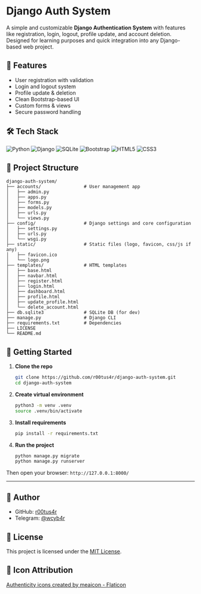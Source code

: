 # Django Auth System

A simple and customizable **Django Authentication System** with features like registration, login, logout, profile update, and account deletion. Designed for learning purposes and quick integration into any Django-based web project.

## 🌟 Features

* User registration with validation
* Login and logout system
* Profile update & deletion
* Clean Bootstrap-based UI
* Custom forms & views
* Secure password handling

## 🛠️ Tech Stack

![Python](https://img.shields.io/badge/Python-3.11-blue?logo=python&logoColor=white)
![Django](https://img.shields.io/badge/Django-4.x-success?logo=django&logoColor=white)
![SQLite](https://img.shields.io/badge/SQLite-DB-lightgrey?logo=sqlite&logoColor=black)
![Bootstrap](https://img.shields.io/badge/Bootstrap-5-blueviolet?logo=bootstrap&logoColor=white)
![HTML5](https://img.shields.io/badge/HTML5-E34F26?logo=html5&logoColor=white)
![CSS3](https://img.shields.io/badge/CSS3-1572B6?logo=css3&logoColor=white)

## 📁 Project Structure

```
django-auth-system/
├── accounts/                # User management app
│   ├── admin.py
│   ├── apps.py
│   ├── forms.py
│   ├── models.py
│   ├── urls.py
│   └── views.py
├── config/                  # Django settings and core configuration
│   ├── settings.py
│   ├── urls.py
│   └── wsgi.py
├── static/                  # Static files (logo, favicon, css/js if any)
│   ├── favicon.ico
│   └── logo.png
├── templates/               # HTML templates
│   ├── base.html
│   ├── navbar.html
│   ├── register.html
│   ├── login.html
│   ├── dashboard.html
│   ├── profile.html
│   ├── update_profile.html
│   └── delete_account.html
├── db.sqlite3               # SQLite DB (for dev)
├── manage.py                # Django CLI
├── requirements.txt         # Dependencies
├── LICENSE
└── README.md
```

## 🚀 Getting Started

1. **Clone the repo**

   ```bash
   git clone https://github.com/r00tus4r/django-auth-system.git
   cd django-auth-system
   ```

2. **Create virtual environment**

   ```bash
   python3 -m venv .venv
   source .venv/bin/activate
   ```

3. **Install requirements**

   ```bash
   pip install -r requirements.txt
   ```

4. **Run the project**

   ```bash
   python manage.py migrate
   python manage.py runserver
   ```

Then open your browser: `http://127.0.0.1:8000/`

---

## 👤 Author

* GitHub: [r00tus4r](https://github.com/r00tus4r)
* Telegram: [@wcyb4r](https://t.me/wcyb4r)

## 📄 License

This project is licensed under the [MIT License](LICENSE).

## 🔗 Icon Attribution

<a href="https://www.flaticon.com/free-icons/authenticity" title="authenticity icons">Authenticity icons created by meaicon - Flaticon</a>
